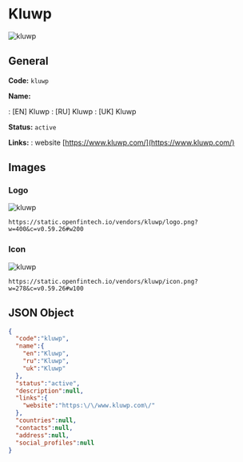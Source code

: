 
# Kluwp 
![kluwp](https://static.openfintech.io/vendors/kluwp/logo.png?w=400&c=v0.59.26#w200)  

## General 
 
**Code:** `kluwp` 
 
**Name:** 
 
:	[EN] Kluwp 
:	[RU] Kluwp 
:	[UK] Kluwp 
 
**Status:** `active` 
 
**Links:** 
: website [https://www.kluwp.com/](https://www.kluwp.com/) 
 

## Images 

### Logo 
 
![kluwp](https://static.openfintech.io/vendors/kluwp/logo.png?w=400&c=v0.59.26#w200)  

```
https://static.openfintech.io/vendors/kluwp/logo.png?w=400&c=v0.59.26#w200
```  

### Icon 
 
![kluwp](https://static.openfintech.io/vendors/kluwp/icon.png?w=278&c=v0.59.26#w100)  

```
https://static.openfintech.io/vendors/kluwp/icon.png?w=278&c=v0.59.26#w100
```  

## JSON Object 

```json
{
  "code":"kluwp",
  "name":{
    "en":"Kluwp",
    "ru":"Kluwp",
    "uk":"Kluwp"
  },
  "status":"active",
  "description":null,
  "links":{
    "website":"https:\/\/www.kluwp.com\/"
  },
  "countries":null,
  "contacts":null,
  "address":null,
  "social_profiles":null
}
```  
